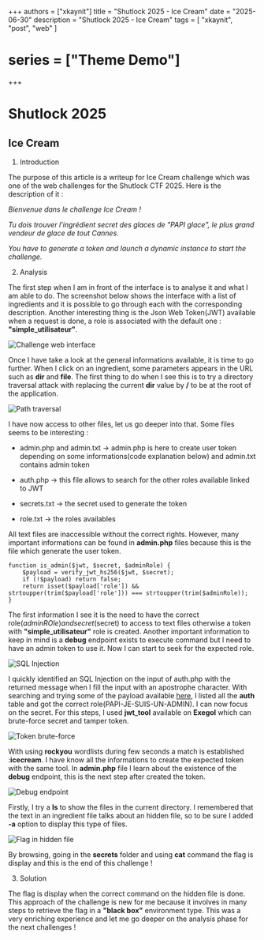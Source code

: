 +++
authors = ["xkaynit"]
title = "Shutlock 2025 - Ice Cream"
date = "2025-06-30"
description = "Shutlock 2025 - Ice Cream"
tags = [
    "xkaynit",
    "post",
    "web"
]
# series = ["Theme Demo"]
+++

# Shutlock 2025

## Ice Cream 

1. Introduction 

The purpose of this article is a writeup for Ice Cream challenge which was one of the web challenges for the Shutlock CTF 2025. Here is the description of it :

*Bienvenue dans le challenge Ice Cream !*

*Tu dois trouver l’ingrédient secret des glaces de "PAPI glace", le plus grand vendeur de glace de tout Cannes*.

*You have to generate a token and launch a dynamic instance to start the challenge.* 

2. Analysis

The first step when I am in front of the interface is to analyse it and what I am able to do. The screenshot below shows the interface with a list of ingredients and it is possible to go through each with the corresponding description. Another interesting thing is the Json Web Token(JWT) available when a request is done, a role is associated with the default one : **"simple_utilisateur"**. 

![Challenge web interface](https://gist.github.com/user-attachments/assets/8a69c950-5f9c-4179-8aa7-4b9e36e57407)

Once I have take a look at the general informations available, it is time to go further. When I click on an ingredient, some parameters appears in the URL such as **dir** and **file**. The first thing to do when I see this is to try a directory traversal attack with replacing the current **dir** value by **/** to be at the root of the application.

![Path traversal](https://gist.github.com/user-attachments/assets/2371fa26-f508-4726-8888-9bb019ae5719)

I have now access to other files, let us go deeper into that. Some files seems to be interesting :

- admin.php and admin.txt -> admin.php is here to create user token depending on some informations(code explanation below) and admin.txt contains admin token

- auth.php -> this file allows to search for the other roles available linked to JWT

- secrets.txt -> the secret used to generate the token
 
- role.txt -> the roles availables

All text files are inaccessible without the correct rights. However, many important informations can be found in **admin.php** files because this is the file which generate the user token.

```
function is_admin($jwt, $secret, $adminRole) {
    $payload = verify_jwt_hs256($jwt, $secret);
    if (!$payload) return false;
    return isset($payload['role']) && strtoupper(trim($payload['role'])) === strtoupper(trim($adminRole));
}
```

 The first information I see it is the need to have the correct role($adminROle) and secret($secret) to access to text files otherwise a token with **"simple_utilisateur"** role is created. Another important information to keep in mind is a **debug** endpoint exists to execute command but I need to have an admin token to use it. Now I can start to seek for the expected role. 

![SQL Injection](https://gist.github.com/user-attachments/assets/f8511b2b-9d31-4f1d-a5c8-1c9b78d1a7a0)

I quickly identified an SQL Injection on the input of auth.php with the returned message when I fill the input with an apostrophe character. With searching and trying some of the payload available [here](https://github.com/payloadbox/sql-injection-payload-list), I listed all the **auth** table and got the correct role(PAPI-JE-SUIS-UN-ADMIN). I can now focus on the secret. For this steps, I used **jwt_tool** available on **Exegol** which can brute-force secret and tamper token. 

![Token brute-force](https://gist.github.com/user-attachments/assets/70ebeafc-ec03-42bf-95cd-7e115f96caf4)

With using **rockyou** wordlists during few seconds a match is established :**icecream**. I have know all the informations to create the expected token with the same tool. In **admin.php** file I learn about the existence of the **debug** endpoint, this is the next step after created the token. 

![Debug endpoint](https://gist.github.com/user-attachments/assets/ded09311-8f63-41ef-be98-1416c582d350)

Firstly, I try a **ls** to show the files in the current directory. I remembered that the text in an ingredient file talks about an hidden file, so to be sure I added **-a** option to display this type of files.

![Flag in hidden file](https://gist.github.com/user-attachments/assets/49db2031-4945-49e1-a9b9-877836814169)

By browsing, going in the **secrets** folder and using **cat** command the flag is display and this is the end of this challenge ! 

3. Solution

The flag is display when the correct command on the hidden file is done. This approach of the challenge is new for me because it involves in many steps to retrieve the flag in a **"black box"** environment type. This was a very enriching experience and let me go deeper on the analysis phase for the next challenges !
